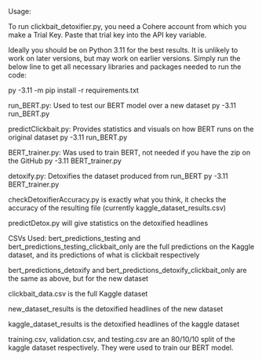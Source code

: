 Usage:

To run clickbait_detoxifier.py, you need a Cohere account from which you make a Trial Key. Paste that trial key into the API key variable.

Ideally you should be on Python 3.11 for the best results. It is unlikely to work on later versions, but may work on earlier versions.
Simply run the below line to get all necessary libraries and packages needed to run the code:

py -3.11 -m pip install -r requirements.txt


run_BERT.py: Used to test our BERT model over a new dataset
py -3.11 run_BERT.py

predictClickbait.py: Provides statistics and visuals on how BERT runs on the original dataset
py -3.11 run_BERT.py

BERT_trainer.py: Was used to train BERT, not needed if you have the zip on the GitHub
py -3.11 BERT_trainer.py

detoxify.py: Detoxifies the dataset produced from run_BERT
py -3.11 BERT_trainer.py

checkDetoxifierAccuracy.py is exactly what you think, it checks the accuracy of the resulting file (currently kaggle_dataset_results.csv)

predictDetox.py will give statistics on the detoxified headlines

CSVs Used:
bert_predictions_testing and bert_predictions_testing_clickbait_only are the full predictions on the Kaggle dataset, and its predictions of what is clickbait respectively

bert_predictions_detoxify and bert_predictions_detoxify_clickbait_only are the same as above, but for the new dataset

clickbait_data.csv is the full Kaggle dataset

new_dataset_results is the detoxified headlines of the new dataset

kaggle_dataset_results is the detoxified headlines of the kaggle dataset

training.csv, validation.csv, and testing.csv are an 80/10/10 split of the kaggle dataset respectively. They were used to train our BERT model.
